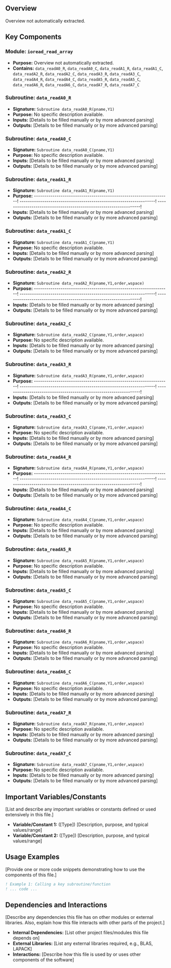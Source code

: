 ## Overview

Overview not automatically extracted.

## Key Components

### Module: `ioread_read_array`
- **Purpose:** Overview not automatically extracted.
- **Contains:** `data_readA0_R`, `data_readA0_C`, `data_readA1_R`, `data_readA1_C`, `data_readA2_R`, `data_readA2_C`, `data_readA3_R`, `data_readA3_C`, `data_readA4_R`, `data_readA4_C`, `data_readA5_R`, `data_readA5_C`, `data_readA6_R`, `data_readA6_C`, `data_readA7_R`, `data_readA7_C`

### Subroutine: `data_readA0_R`
- **Signature:** `Subroutine data_readA0_R(pname,Y1)`
- **Purpose:** No specific description available.
- **Inputs:** [Details to be filled manually or by more advanced parsing]
- **Outputs:** [Details to be filled manually or by more advanced parsing]

### Subroutine: `data_readA0_C`
- **Signature:** `Subroutine data_readA0_C(pname,Y1)`
- **Purpose:** No specific description available.
- **Inputs:** [Details to be filled manually or by more advanced parsing]
- **Outputs:** [Details to be filled manually or by more advanced parsing]

### Subroutine: `data_readA1_R`
- **Signature:** `Subroutine data_readA1_R(pname,Y1)`
- **Purpose:** ------------------------------------------------------------------!
  ------------------------------------------------------------------!
  ------------------------------------------------------------------!
- **Inputs:** [Details to be filled manually or by more advanced parsing]
- **Outputs:** [Details to be filled manually or by more advanced parsing]

### Subroutine: `data_readA1_C`
- **Signature:** `Subroutine data_readA1_C(pname,Y1)`
- **Purpose:** No specific description available.
- **Inputs:** [Details to be filled manually or by more advanced parsing]
- **Outputs:** [Details to be filled manually or by more advanced parsing]

### Subroutine: `data_readA2_R`
- **Signature:** `Subroutine data_readA2_R(pname,Y1,order,wspace)`
- **Purpose:** ------------------------------------------------------------------!
  ------------------------------------------------------------------!
  ------------------------------------------------------------------!
- **Inputs:** [Details to be filled manually or by more advanced parsing]
- **Outputs:** [Details to be filled manually or by more advanced parsing]

### Subroutine: `data_readA2_C`
- **Signature:** `Subroutine data_readA2_C(pname,Y1,order,wspace)`
- **Purpose:** No specific description available.
- **Inputs:** [Details to be filled manually or by more advanced parsing]
- **Outputs:** [Details to be filled manually or by more advanced parsing]

### Subroutine: `data_readA3_R`
- **Signature:** `Subroutine data_readA3_R(pname,Y1,order,wspace)`
- **Purpose:** ------------------------------------------------------------------!
  ------------------------------------------------------------------!
  ------------------------------------------------------------------!
- **Inputs:** [Details to be filled manually or by more advanced parsing]
- **Outputs:** [Details to be filled manually or by more advanced parsing]

### Subroutine: `data_readA3_C`
- **Signature:** `Subroutine data_readA3_C(pname,Y1,order,wspace)`
- **Purpose:** No specific description available.
- **Inputs:** [Details to be filled manually or by more advanced parsing]
- **Outputs:** [Details to be filled manually or by more advanced parsing]

### Subroutine: `data_readA4_R`
- **Signature:** `Subroutine data_readA4_R(pname,Y1,order,wspace)`
- **Purpose:** ------------------------------------------------------------------!
  ------------------------------------------------------------------!
  ------------------------------------------------------------------!
- **Inputs:** [Details to be filled manually or by more advanced parsing]
- **Outputs:** [Details to be filled manually or by more advanced parsing]

### Subroutine: `data_readA4_C`
- **Signature:** `Subroutine data_readA4_C(pname,Y1,order,wspace)`
- **Purpose:** No specific description available.
- **Inputs:** [Details to be filled manually or by more advanced parsing]
- **Outputs:** [Details to be filled manually or by more advanced parsing]

### Subroutine: `data_readA5_R`
- **Signature:** `Subroutine data_readA5_R(pname,Y1,order,wspace)`
- **Purpose:** No specific description available.
- **Inputs:** [Details to be filled manually or by more advanced parsing]
- **Outputs:** [Details to be filled manually or by more advanced parsing]

### Subroutine: `data_readA5_C`
- **Signature:** `Subroutine data_readA5_C(pname,Y1,order,wspace)`
- **Purpose:** No specific description available.
- **Inputs:** [Details to be filled manually or by more advanced parsing]
- **Outputs:** [Details to be filled manually or by more advanced parsing]

### Subroutine: `data_readA6_R`
- **Signature:** `Subroutine data_readA6_R(pname,Y1,order,wspace)`
- **Purpose:** No specific description available.
- **Inputs:** [Details to be filled manually or by more advanced parsing]
- **Outputs:** [Details to be filled manually or by more advanced parsing]

### Subroutine: `data_readA6_C`
- **Signature:** `Subroutine data_readA6_C(pname,Y1,order,wspace)`
- **Purpose:** No specific description available.
- **Inputs:** [Details to be filled manually or by more advanced parsing]
- **Outputs:** [Details to be filled manually or by more advanced parsing]

### Subroutine: `data_readA7_R`
- **Signature:** `Subroutine data_readA7_R(pname,Y1,order,wspace)`
- **Purpose:** No specific description available.
- **Inputs:** [Details to be filled manually or by more advanced parsing]
- **Outputs:** [Details to be filled manually or by more advanced parsing]

### Subroutine: `data_readA7_C`
- **Signature:** `Subroutine data_readA7_C(pname,Y1,order,wspace)`
- **Purpose:** No specific description available.
- **Inputs:** [Details to be filled manually or by more advanced parsing]
- **Outputs:** [Details to be filled manually or by more advanced parsing]

## Important Variables/Constants

[List and describe any important variables or constants defined or used extensively in this file.]

- **Variable/Constant 1:** ([Type]) [Description, purpose, and typical values/range]
- **Variable/Constant 2:** ([Type]) [Description, purpose, and typical values/range]

## Usage Examples

[Provide one or more code snippets demonstrating how to use the components of this file.]

```fortran
! Example 1: Calling a key subroutine/function
! ... code ...
```

## Dependencies and Interactions

[Describe any dependencies this file has on other modules or external libraries. Also, explain how this file interacts with other parts of the project.]

- **Internal Dependencies:** [List other project files/modules this file depends on]
- **External Libraries:** [List any external libraries required, e.g., BLAS, LAPACK]
- **Interactions:** [Describe how this file is used by or uses other components of the software]
